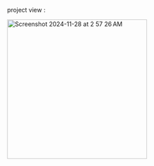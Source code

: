 project view :

<img width="325" alt="Screenshot 2024-11-28 at 2 57 26 AM" src="https://github.com/user-attachments/assets/e390ec35-9b79-44c4-9a16-73f4bfd3d48d">

